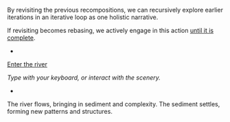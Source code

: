 By revisiting the previous recompositions, we can recursively explore earlier iterations in an iterative loop as one holistic narrative.

If revisiting becomes rebasing, we actively engage in this action [until it is complete](https://github.com/operatorjen/art.of.noise).


-


[Enter the river](https://operatorjen.github.io/systems.as.games/ECOSYSTEM/river.html)

_Type with your keyboard, or interact with the scenery._


-


The river flows, bringing in sediment and complexity. The sediment settles, forming new patterns and structures.